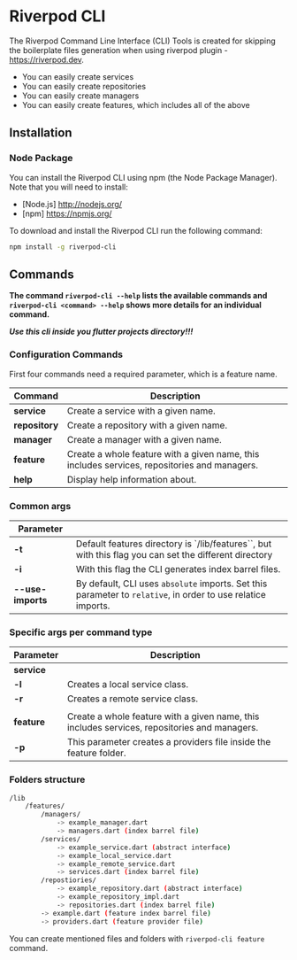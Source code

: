 # Riverpod CLI

The Riverpod Command Line Interface (CLI) Tools is created for skipping the boilerplate files generation when using riverpod plugin - https://riverpod.dev.

- You can easily create services
- You can easily create repositories
- You can easily create managers
- You can easily create features, which includes all of the above

## Installation

### Node Package

You can install the Riverpod CLI using npm (the Node Package Manager).
Note that you will need to install:
- [Node.js] http://nodejs.org/
- [npm] https://npmjs.org/

To download and install the Riverpod CLI run the following command:

```bash
npm install -g riverpod-cli
```

## Commands

**The command `riverpod-cli --help` lists the available commands and `riverpod-cli <command> --help` shows more details for an individual command.**


***Use this cli inside you flutter projects directory!!!***


### Configuration Commands

First four commands need a required parameter, which is a feature name.

| Command        | Description                                                                                                                                     |
| -------------- | ----------------------------------------------------------------------------------------------------------------------------------------------- |
| **service**    | Create a service with a given name.                                                                                                             |
| **repository** | Create a repository with a given name.                                                                                                          |
| **manager**    | Create a manager with a given name.                                                                                                             |
| **feature**    | Create a whole feature with a given name, this includes services, repositories and managers.                                                    |
| **help**       | Display help information about.                                                                                                                 |


### Common args

| Parameter           |                                                                                                                                            |
| ------------------- | ------------------------------------------------------------------------------------------------------------------------------------------ |
| **-t**              | Default features directory is `/lib/features``, but with this flag you can set the different directory                                     |
| **-i**              | With this flag the CLI generates index barrel files.                                                                                       |
| **--use-imports**   | By default, CLI uses `absolute` imports. Set this parameter to `relative`, in order to use relatice imports.                               |


### Specific args per command type

| Parameter      | Description                                                                                                                                     |
| -------------- | ----------------------------------------------------------------------------------------------------------------------------------------------- |
| **service**    |                                                                                                                                                 |
| **-l**         | Creates a local service class.                                                                                                                  |
| **-r**         | Creates a remote service class.                                                                                                                 |
|                |                                                                                                                                                 |
| **feature**    | Create a whole feature with a given name, this includes services, repositories and managers.                                                    |
| **-p**         | This parameter creates a providers file inside the feature folder.                                                                              |


### Folders structure

```bash
/lib 
    /features/
        /managers/
            -> example_manager.dart
            -> managers.dart (index barrel file)
        /services/
            -> example_service.dart (abstract interface)
            -> example_local_service.dart
            -> example_remote_service.dart
            -> services.dart (index barrel file)
        /repostiories/
            -> example_repository.dart (abstract interface)
            -> example_repository_impl.dart
            -> repositories.dart (index barrel file)
        -> example.dart (feature index barrel file)
        -> providers.dart (feature provider file)
```

You can create mentioned files and folders with `riverpod-cli feature` command.